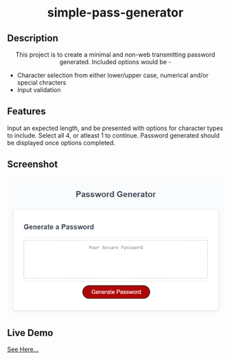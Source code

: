 # <h1 align="center">simple-pass-generator</h1>

## Description
<p align="center">This project is to create a minimal and non-web transmitting password generated. Included options would be - <ul><li>Character selection from either lower/upper case, numerical and/or special chracters</li><li>Input validation</li></ul></p>

## Features
Input an expected length, and be presented with options for character types to include. Select all 4, or atleast 1 to continue. Password generated should be displayed once options completed. 

## Screenshot
<img alt="Picture of top navbar in live site" src="assets/img/readmeScreenshot.png"/></br>

## Live Demo
<a href="https://ryjmcnamee.github.io/simple-pass-generator/">See Here...</a>